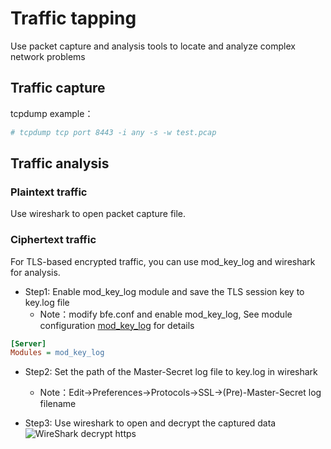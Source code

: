 # Traffic tapping

Use packet capture and analysis tools to locate and analyze complex network problems

## Traffic capture

tcpdump example：

```bash
# tcpdump tcp port 8443 -i any -s -w test.pcap
```

## Traffic analysis

### Plaintext traffic

Use wireshark to open packet capture file.

### Ciphertext traffic

For TLS-based encrypted traffic, you can use mod_key_log and wireshark for analysis. 

* Step1: Enable mod_key_log module and save the TLS session key to key.log file
  * Note：modify bfe.conf and enable mod_key_log,  See module configuration [mod_key_log](../modules/mod_key_log/mod_key_log.md) for details

```ini
[Server]
Modules = mod_key_log
```

* Step2: Set the path of the Master-Secret log file to key.log in wireshark
  * Note：Edit→Preferences→Protocols→SSL→(Pre)-Master-Secret log filename

* Step3: Use wireshark to open and decrypt the captured data
![WireShark decrypt https](../../images/wireShark_decrypt_https.png)
